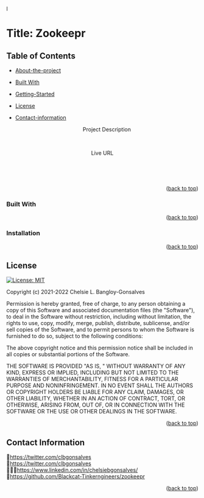 l<div id="top"></div>

# Title: Zookeepr


## Table of Contents

* [About-the-project](#About-The-Project)
* [Built With](#Built-With)
* [Getting-Started](#Getting-Started)
* [License](#License)
* [Contact-information](#Contact-Information)


  <p align="center"> Project Description</p>
  <p></p>

    <br />
    <div align="center">
</div>

<p align="center">Live URL</p>
<br>
<div align="center"></div>
  
<p align="center"><a href=/</p></a>
<br>
<div align="center"></div>


<p align="right">(<a href="#top">back to top</a>)</p>

### Built With


<p align="right">(<a href="#top">back to top</a>)</p>



<!-- GETTING STARTED -->


### Installation



<p align="right">(<a href="#top">back to top</a>)</p>


<!-- LICENSE -->
## License
[![License: MIT](https://img.shields.io/badge/License-MIT-yellow.svg)](https://opensource.org/licenses/MIT)

Copyright (c) 2021-2022 Chelsie L. Bangloy-Gonsalves

Permission is hereby granted, free of charge, to any person obtaining
a copy of this Software and associated documentation files (the
"Software"), to deal in the Software without restriction, including
without limitation, the rights to use, copy, modify, merge, publish,
distribute, sublicense, and/or sell copies of the Software, and to
permit persons to whom the Software is furnished to do so, subject to
the following conditions:

The above copyright notice and this permission notice shall be
included in all copies or substantial portions of the Software.

THE SOFTWARE IS PROVIDED "AS IS, " WITHOUT WARRANTY OF ANY KIND,
EXPRESS OR IMPLIED, INCLUDING BUT NOT LIMITED TO THE WARRANTIES OF
MERCHANTABILITY, FITNESS FOR A PARTICULAR PURPOSE AND
NONINFRINGEMENT. IN NO EVENT SHALL THE AUTHORS OR COPYRIGHT HOLDERS BE
LIABLE FOR ANY CLAIM, DAMAGES, OR OTHER LIABILITY, WHETHER IN AN ACTION
OF CONTRACT, TORT, OR OTHERWISE, ARISING FROM, OUT OF, OR IN CONNECTION
WITH THE SOFTWARE OR THE USE OR OTHER DEALINGS IN THE SOFTWARE.

<p align="right">(<a href="#top">back to top</a>)</p>



<!-- CONTACT -->
## Contact Information

🐓<a href="https://twitter.com/clbgonsalves">https://twitter.com/clbgonsalves</a>
<br>
💌<a href="https://twitter.com/clbgonsalves">https://twitter.com/clbgonsalves</a>
<br>
👩🏻‍💻<a href="https://www.linkedin.com/in/chelsiebgonsalves/">https://www.linkedin.com/in/chelsiebgonsalves/</a>
<br>
🧁<a href="https://github.com/Blackcat-Tinkerngineers/zookeepr">https://github.com/Blackcat-Tinkerngineers/zookeepr</a>
<br>
<p align="right">(<a href="#top">back to top</a>)</p>
